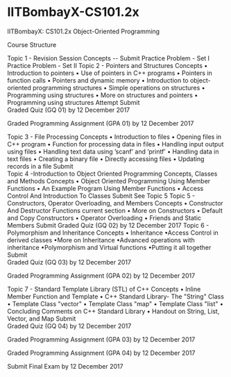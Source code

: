# IITBombayX-CS101.2x
IITBombayX: CS101.2x Object-Oriented Programming


Course Structure

Topic	1 - Revision Session
Concepts	--
Submit	Practice Problem - Set I
Practice Problem - Set II
Topic	2 - Pointers and Structures
Concepts	• Introduction to pointers • Use of pointers in C++ programs • Pointers in function calls • Pointers and dynamic memory • Introduction to object-oriented programming structures • Simple operations on structures • Programming using structures • More on structures and pointers • Programming using structures
Attempt	
Submit	
Graded Quiz (GQ 01) by 12 December 2017

Graded Programming Assignment (GPA 01) by 12 December 2017

Topic	3 - File Processing
Concepts	• Introduction to files • Opening files in C++ program • Function for processing data in files • Handling input output using files • Handling text data using ’scanf’ and ’printf’ • Handling data in text files • Creating a binary file • Directly accessing files • Updating records in a file
Submit	
Topic	4 -Introduction to Object Oriented Programming Concepts, Classes and Methods
Concepts	• Object Oriented Programming Using Member Functions • An Example Program Using Member Functions • Access Control And Introduction To Classes
Submit	See Topic 5
Topic	5 - Constructors, Operator Overloading, and Members
Concepts	• Constructor And Destructor Functions current section • More on Constructors • Default and Copy Constructors • Operator Overloading • Friends and Static Members
Submit	Graded Quiz (GQ 02) by 12 December 2017
Topic	6 - Polymorphism and Inheritance
Concepts	• Inheritance •Access Control in derived classes •More on Inheritance •Advanced operations with inheritance •Polymorphism and Virtual functions •Putting it all together
Submit	
Graded Quiz (GQ 03) by 12 December 2017

Graded Programming Assignment (GPA 02) by 12 December 2017

Topic	7 - Standard Template Library (STL) of C++
Concepts	• Inline Member Function and Template • C++ Standard Library- The "String" Class • Template Class "vector" • Template Class "map" • Template Class "list" • Concluding Comments on C++ Standard Library • Handout on String, List, Vector, and Map
Submit	
Graded Quiz (GQ 04) by 12 December 2017

Graded Programming Assignment (GPA 03) by 12 December 2017

Graded Programming Assignment (GPA 04) by 12 December 2017

Submit	Final Exam by 12 December 2017